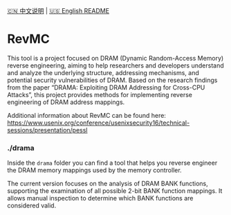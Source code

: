 [🇨🇳 中文说明](./README.zh-CN.md) | [🇺🇸 English README](./README.md)

# RevMC

This tool is a project focused on DRAM (Dynamic Random-Access Memory) reverse engineering, aiming to help researchers and developers understand and analyze the underlying structure, addressing mechanisms, and potential security vulnerabilities of DRAM. Based on the research findings from the paper “DRAMA: Exploiting DRAM Addressing for Cross-CPU Attacks”, this project provides methods for implementing reverse engineering of DRAM address mappings.

Additional information about RevMC can be found here: https://www.usenix.org/conference/usenixsecurity16/technical-sessions/presentation/pessl

### ./drama

Inside the `drama` folder you can find a tool that helps you reverse engineer the DRAM memory mappings used by the memory controller. 

The current version focuses on the analysis of DRAM BANK functions, supporting the examination of all possible 2-bit BANK function mappings. It allows manual inspection to determine which BANK functions are considered valid.